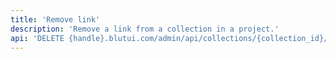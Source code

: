 ```yaml
---
title: 'Remove link'
description: 'Remove a link from a collection in a project.'
api: 'DELETE {handle}.blutui.com/admin/api/collections/{collection_id}/links/{id}'
---
```

